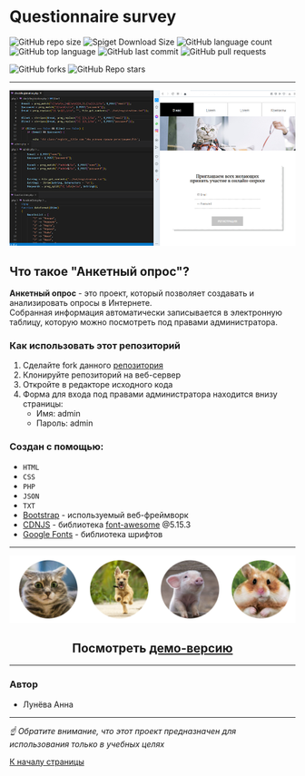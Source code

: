 <a id="up"></a>

# Questionnaire survey

 ![GitHub repo size](https://img.shields.io/github/repo-size/HannaLuniova/Questionnaire-survey)  ![Spiget Download Size](https://img.shields.io/github/languages/code-size/HannaLuniova/Questionnaire-survey) ![GitHub language count](https://img.shields.io/github/languages/count/HannaLuniova/Questionnaire-survey) ![GitHub top language](https://img.shields.io/github/languages/top/HannaLuniova/Questionnaire-survey) ![GitHub last commit](https://img.shields.io/github/last-commit/HannaLuniova/Questionnaire-survey) ![GitHub  pull requests](https://img.shields.io/github/issues-pr/HannaLuniova/Questionnaire-survey)
 
  ![GitHub forks](https://img.shields.io/github/forks/HannaLuniova/Questionnaire-survey?style=social) ![GitHub Repo stars](https://img.shields.io/github/stars/HannaLuniova/Questionnaire-survey?style=social) 

---

![screen](images/scrin.png)

## Что такое "Анкетный опрос"?

**Анкетный опрос** - это проект, который позволяет создавать и анализировать опросы в Интернете.<br> Собранная информация  автоматически записывается в электронную таблицу, которую можно посмотреть под правами администратора.

### Как использовать этот репозиторий

1. Сделайте fork данного  [репозитория](https://github.com/HannaLuniova/Questionnaire-survey.git)
2. Клонируйте репозиторий на веб-сервер
3. Откройте в редакторе исходного кода
4. Форма для входа под правами администратора находится внизу страницы:
   + Имя: admin
   + Пароль: admin


### Создан с помощью:
* `HTML`
* `CSS`
* `PHP`
* `JSON`
* `TXT`
* [Bootstrap][1] - используемый веб-фреймворк 
* [CDNJS][2]  - библиотека [font-awesome][3] @5.15.3
* [Google Fonts][4] - библиотека шрифтов

---

![screen](images/scrin1.png)
 ## <center>Посмотреть [демо-версию](http://luniova.hostronavt.ru/?i=1) </center>

---

### Автор
* Лунёва Анна

---

 _☝ Обратите внимание, что этот проект предназначен для использования только в учебных целях_

[К началу страницы](#up)

[1]: https://getbootstrap.com 
[2]: https://cdnjs.com/libraries/font-awesome 
[3]: https://fontawesome.com/ 
[4]: https://fonts.google.com 